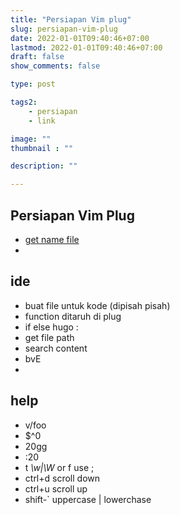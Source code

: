 ```yaml
---
title: "Persiapan Vim plug"
slug: persiapan-vim-plug
date: 2022-01-01T09:40:46+07:00
lastmod: 2022-01-01T09:40:46+07:00
draft: false
show_comments: false

type: post

tags2:
    - persiapan
    - link

image: ""
thumbnail : ""

description: ""

---
```

## Persiapan Vim Plug
- [get name file](https://vim.fandom.com/wiki/Get_the_name_of_the_current_file)
-

## ide
- buat file untuk kode (dipisah pisah)
- function ditaruh di plug
- if else hugo :
- get file path
- search content
- bvE
- 

## help
- v/foo
- $^0
- 20gg
- :20
- t *\w|\W* or f use ;
- ctrl+d scroll down
- ctrl+u scroll up
- shift-\` uppercase | lowerchase
